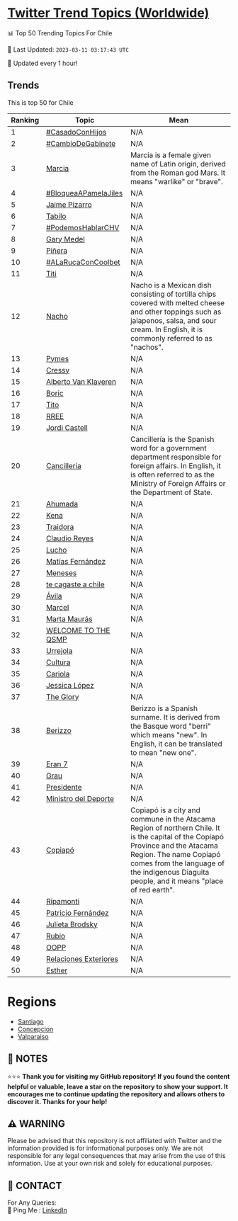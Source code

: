 [Twitter Trend Topics (Worldwide)](https://github.com/ErcinDedeoglu/Twitter-Trend-Topics)
==========


📊 Top 50 Trending Topics For Chile

📆 Last Updated: `2023-03-11 03:17:43 UTC`

🔧 Updated every 1 hour!


## Trends

This is top 50 for Chile

| Ranking | Topic | Mean |
| ------- | ------------ | ------------ |
| 1 | [#CasadoConHijos](http://twitter.com/search?q=%23CasadoConHijos) | N/A |
| 2 | [#CambioDeGabinete](http://twitter.com/search?q=%23CambioDeGabinete) | N/A |
| 3 | [Marcia](http://twitter.com/search?q=Marcia) | Marcia is a female given name of Latin origin, derived from the Roman god Mars. It means "warlike" or "brave". |
| 4 | [#BloqueaAPamelaJiles](http://twitter.com/search?q=%23BloqueaAPamelaJiles) | N/A |
| 5 | [Jaime Pizarro](http://twitter.com/search?q=Jaime+Pizarro) | N/A |
| 6 | [Tabilo](http://twitter.com/search?q=Tabilo) | N/A |
| 7 | [#PodemosHablarCHV](http://twitter.com/search?q=%23PodemosHablarCHV) | N/A |
| 8 | [Gary Medel](http://twitter.com/search?q=Gary+Medel) | N/A |
| 9 | [Piñera](http://twitter.com/search?q=Pi%c3%b1era) | N/A |
| 10 | [#ALaRucaConCoolbet](http://twitter.com/search?q=%23ALaRucaConCoolbet) | N/A |
| 11 | [Titi](http://twitter.com/search?q=Titi) | N/A |
| 12 | [Nacho](http://twitter.com/search?q=Nacho) | Nacho is a Mexican dish consisting of tortilla chips covered with melted cheese and other toppings such as jalapenos, salsa, and sour cream. In English, it is commonly referred to as "nachos". |
| 13 | [Pymes](http://twitter.com/search?q=Pymes) | N/A |
| 14 | [Cressy](http://twitter.com/search?q=Cressy) | N/A |
| 15 | [Alberto Van Klaveren](http://twitter.com/search?q=Alberto+Van+Klaveren) | N/A |
| 16 | [Boric](http://twitter.com/search?q=Boric) | N/A |
| 17 | [Tito](http://twitter.com/search?q=Tito) | N/A |
| 18 | [RREE](http://twitter.com/search?q=RREE) | N/A |
| 19 | [Jordi Castell](http://twitter.com/search?q=Jordi+Castell) | N/A |
| 20 | [Cancillería](http://twitter.com/search?q=Canciller%c3%ada) | Cancillería is the Spanish word for a government department responsible for foreign affairs. In English, it is often referred to as the Ministry of Foreign Affairs or the Department of State. |
| 21 | [Ahumada](http://twitter.com/search?q=Ahumada) | N/A |
| 22 | [Kena](http://twitter.com/search?q=Kena) | N/A |
| 23 | [Traidora](http://twitter.com/search?q=Traidora) | N/A |
| 24 | [Claudio Reyes](http://twitter.com/search?q=Claudio+Reyes) | N/A |
| 25 | [Lucho](http://twitter.com/search?q=Lucho) | N/A |
| 26 | [Matías Fernández](http://twitter.com/search?q=Mat%c3%adas+Fern%c3%a1ndez) | N/A |
| 27 | [Meneses](http://twitter.com/search?q=Meneses) | N/A |
| 28 | [te cagaste a chile](http://twitter.com/search?q=te+cagaste+a+chile) | N/A |
| 29 | [Ávila](http://twitter.com/search?q=%c3%81vila) | N/A |
| 30 | [Marcel](http://twitter.com/search?q=Marcel) | N/A |
| 31 | [Marta Maurás](http://twitter.com/search?q=Marta+Maur%c3%a1s) | N/A |
| 32 | [WELCOME TO THE QSMP](http://twitter.com/search?q=WELCOME+TO+THE+QSMP) | N/A |
| 33 | [Urrejola](http://twitter.com/search?q=Urrejola) | N/A |
| 34 | [Cultura](http://twitter.com/search?q=Cultura) | N/A |
| 35 | [Cariola](http://twitter.com/search?q=Cariola) | N/A |
| 36 | [Jessica López](http://twitter.com/search?q=Jessica+L%c3%b3pez) | N/A |
| 37 | [The Glory](http://twitter.com/search?q=The+Glory) | N/A |
| 38 | [Berizzo](http://twitter.com/search?q=Berizzo) | Berizzo is a Spanish surname. It is derived from the Basque word "berri" which means "new". In English, it can be translated to mean "new one". |
| 39 | [Eran 7](http://twitter.com/search?q=Eran+7) | N/A |
| 40 | [Grau](http://twitter.com/search?q=Grau) | N/A |
| 41 | [Presidente](http://twitter.com/search?q=Presidente) | N/A |
| 42 | [Ministro del Deporte](http://twitter.com/search?q=Ministro+del+Deporte) | N/A |
| 43 | [Copiapó](http://twitter.com/search?q=Copiap%c3%b3) | Copiapó is a city and commune in the Atacama Region of northern Chile. It is the capital of the Copiapó Province and the Atacama Region. The name Copiapó comes from the language of the indigenous Diaguita people, and it means "place of red earth". |
| 44 | [Ripamonti](http://twitter.com/search?q=Ripamonti) | N/A |
| 45 | [Patricio Fernández](http://twitter.com/search?q=Patricio+Fern%c3%a1ndez) | N/A |
| 46 | [Julieta Brodsky](http://twitter.com/search?q=Julieta+Brodsky) | N/A |
| 47 | [Rubio](http://twitter.com/search?q=Rubio) | N/A |
| 48 | [OOPP](http://twitter.com/search?q=OOPP) | N/A |
| 49 | [Relaciones Exteriores](http://twitter.com/search?q=Relaciones+Exteriores) | N/A |
| 50 | [Esther](http://twitter.com/search?q=Esther) | N/A |



# Regions

* [Santiago](</Chile/Santiago.md>)
* [Concepcion](</Chile/Concepcion.md>)
* [Valparaiso](</Chile/Valparaiso.md>)



## 📝 NOTES

⭐⭐⭐ **Thank you for visiting my GitHub repository! If you found the content helpful or valuable, leave a star on the repository to show your support. It encourages me to continue updating the repository and allows others to discover it. Thanks for your help!**


## ⚠️ WARNING

Please be advised that this repository is not affiliated with Twitter and the information provided is for informational purposes only. We are not responsible for any legal consequences that may arise from the use of this information. Use at your own risk and solely for educational purposes.


## 📨 CONTACT

 For Any Queries:  
            🏓 Ping Me : [LinkedIn](https://www.linkedin.com/in/ercindedeoglu/)
